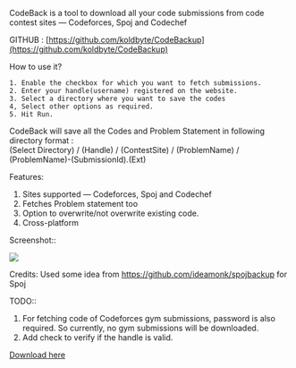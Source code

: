 CodeBack is a tool to download all your code submissions from code contest sites &mdash; Codeforces, Spoj and Codechef

GITHUB : [https://github.com/koldbyte/CodeBackup](https://github.com/koldbyte/CodeBackup)
				
How to use it?  
  
	1. Enable the checkbox for which you want to fetch submissions.  
	2. Enter your handle(username) registered on the website.  
	3. Select a directory where you want to save the codes  
	4, Select other options as required.  
	5. Hit Run.  
				  
CodeBack will save all the Codes and Problem Statement in following directory format :  
(Select Directory) / (Handle) / (ContestSite) / (ProblemName) / (ProblemName)-(SubmissionId).(Ext)

Features:   
1) Sites supported &mdash; Codeforces, Spoj and Codechef  
2) Fetches Problem statement too  
3) Option to overwrite/not overwrite existing code.  
4) Cross-platform  

Screenshot::  
  
![ ](http://i.imgur.com/goHCEKE.png?1)
  
Credits: Used some idea from https://github.com/ideamonk/spojbackup for Spoj  

TODO::  
1) For fetching code of Codeforces gym submissions, password is also required. So currently, no gym submissions will be downloaded.   
2) Add check to verify if the handle is valid.  

[Download here ](https://github.com/koldbyte/CodeBackup/releases/download/Codeback_v1/CodeBackup_v1.jar)
  
